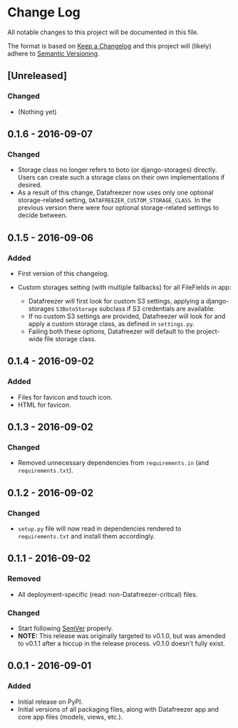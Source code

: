 # Change Log
All notable changes to this project will be documented in this file.

The format is based on [Keep a Changelog](http://keepachangelog.com/)
and this project will (likely) adhere to [Semantic Versioning](http://semver.org/).

## [Unreleased]

### Changed
-   (Nothing yet)



## 0.1.6 - 2016-09-07

### Changed
-   Storage class no longer refers to boto (or django-storages) directly. Users can create such a storage class on their own implementations if desired.
-   As a result of this change, Datafreezer now uses only one optional storage-related setting, `DATAFREEZER_CUSTOM_STORAGE_CLASS`. In the previous version there were four optional storage-related settings to decide between.


## 0.1.5 - 2016-09-06

### Added
-   First version of this changelog.

-   Custom storages setting (with multiple fallbacks) for all FileFields in app:
    *   Datafreezer will first look for custom S3 settings, applying a django-storages `S3BotoStorage` subclass if S3 credentials are available.
    *   If no custom S3 settings are provided, Datafreezer will look for and apply a custom storage class, as defined in `settings.py`.
    *   Failing both these options, Datafreezer will default to the project-wide file storage class.



## 0.1.4 - 2016-09-02

### Added
-   Files for favicon and touch icon.
-   HTML for favicon.



## 0.1.3 - 2016-09-02

### Changed
-   Removed unnecessary dependencies from `requirements.in` (and `requirements.txt`).



## 0.1.2 - 2016-09-02

### Changed
-   `setup.py` file will now read in dependencies rendered to `requirements.txt` and install them accordingly.



## 0.1.1 - 2016-09-02

### Removed
-   All deployment-specific (read: non-Datafreezer-critical) files.

### Changed
-   Start following [SemVer](http://semver.org) properly.
-   **NOTE:** This release was originally targeted to v0.1.0, but was amended to v0.1.1 after a hiccup in the release process. v0.1.0 doesn't fully exist.



## 0.0.1 - 2016-09-01

### Added
-   Initial release on PyPI.
-   Initial versions of all packaging files, along with Datafreezer app and core app files (models, views, etc.).

